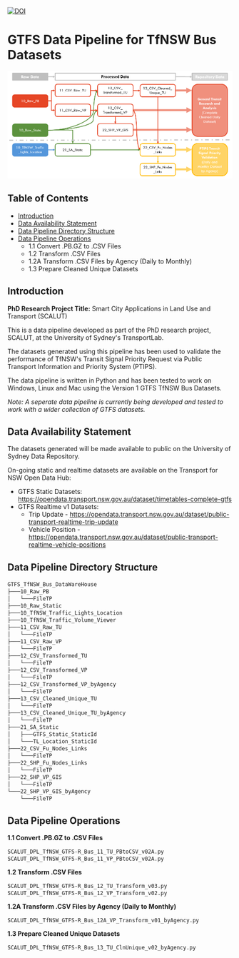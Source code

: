 [![DOI](https://zenodo.org/badge/383683218.svg)](https://zenodo.org/badge/latestdoi/383683218)
# GTFS Data Pipeline for TfNSW Bus Datasets
![Pipeline](GTFS_TfNSW_Bus_Data_Pipeline_v211023.png)


## Table of Contents
* [Introduction](#introduction)
* [Data Availability Statement](#data-availability-statement)
* [Data Pipeline Directory Structure](#data-pipeline-directory-structure)
* [Data Pipeline Operations](#data-pipeline-operations)
  - 1.1 Convert .PB.GZ to .CSV Files
  - 1.2 Transform .CSV Files
  - 1.2A Transform .CSV Files by Agency (Daily to Monthly)
  - 1.3 Prepare Cleaned Unique Datasets


## Introduction

**PhD Research Project Title:** Smart City Applications in Land Use and Transport (SCALUT)

This is a data pipeline developed as part of the PhD research project, SCALUT, at the University of Sydney's TransportLab. 

The datasets generated using this pipeline has been used to validate the performance of TfNSW's Transit Signal Priority Request via Public Transport Information and Priority System (PTIPS).

The data pipeline is written in Python and has been tested to work on Windows, Linux and Mac using the Version 1 GTFS TfNSW Bus Datasets. 

*Note: A seperate data pipeline is currently being developed and tested to work with a wider collection of GTFS datasets.*


## Data Availability Statement

The datasets generated will be made available to public on the University of Sydney Data Repository. 

On-going static and realtime datasets are available on the Transport for NSW Open Data Hub:
* GTFS Static Datasets: https://opendata.transport.nsw.gov.au/dataset/timetables-complete-gtfs
* GTFS Realtime v1 Datasets: 
  - Trip Update - https://opendata.transport.nsw.gov.au/dataset/public-transport-realtime-trip-update
  - Vehicle Position - https://opendata.transport.nsw.gov.au/dataset/public-transport-realtime-vehicle-positions


## Data Pipeline Directory Structure
```
GTFS_TfNSW_Bus_DataWareHouse
├───10_Raw_PB
│   └───FileTP
├───10_Raw_Static
├───10_TfNSW_Traffic_Lights_Location
├───10_TfNSW_Traffic_Volume_Viewer
├───11_CSV_Raw_TU
│   └───FileTP
├───11_CSV_Raw_VP
│   └───FileTP
├───12_CSV_Transformed_TU
│   └───FileTP
├───12_CSV_Transformed_VP
│   └───FileTP
├───12_CSV_Transformed_VP_byAgency
│   └───FileTP
├───13_CSV_Cleaned_Unique_TU
│   └───FileTP
├───13_CSV_Cleaned_Unique_TU_byAgency
│   └───FileTP
├───21_SA_Static
│   ├───GTFS_Static_StaticId
│   └───TL_Location_StaticId
├───22_CSV_Fu_Nodes_Links
│   └───FileTP
├───22_SHP_Fu_Nodes_Links
│   └───FileTP
├───22_SHP_VP_GIS
│   └───FileTP
└───22_SHP_VP_GIS_byAgency
    └───FileTP
```


## Data Pipeline Operations
**1.1 Convert .PB.GZ to .CSV Files**
```
SCALUT_DPL_TfNSW_GTFS-R_Bus_11_TU_PBtoCSV_v02A.py
SCALUT_DPL_TfNSW_GTFS-R_Bus_11_VP_PBtoCSV_v02A.py
```
**1.2 Transform .CSV Files**
```
SCALUT_DPL_TfNSW_GTFS-R_Bus_12_TU_Transform_v03.py
SCALUT_DPL_TfNSW_GTFS-R_Bus_12_VP_Transform_v02.py
```
**1.2A Transform .CSV Files by Agency (Daily to Monthly)**
```
SCALUT_DPL_TfNSW_GTFS-R_Bus_12A_VP_Transform_v01_byAgency.py
```
**1.3 Prepare Cleaned Unique Datasets**
```
SCALUT_DPL_TfNSW_GTFS-R_Bus_13_TU_ClnUnique_v02_byAgency.py
```
